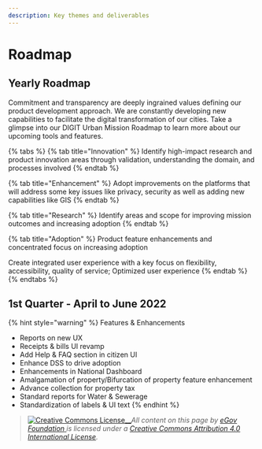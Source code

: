 ```yaml
---
description: Key themes and deliverables
---
```


# Roadmap

## Yearly Roadmap&#x20;

Commitment and transparency are deeply ingrained values defining our product development approach. We are constantly developing new capabilities to facilitate the digital transformation of our cities. Take a glimpse into our DIGIT Urban Mission Roadmap to learn more about our upcoming tools and features.

{% tabs %}
{% tab title="Innovation" %}
Identify high-impact research and product innovation areas through validation, understanding the domain, and processes involved
{% endtab %}

{% tab title="Enhancement" %}
Adopt improvements on the platforms that will address some key issues like privacy, security as well as adding new capabilities like GIS
{% endtab %}

{% tab title="Research" %}
Identify areas  and scope for improving mission outcomes and increasing adoption
{% endtab %}

{% tab title="Adoption" %}
Product feature enhancements and concentrated focus on increasing adoption

Create integrated user experience with a key focus on flexibility, accessibility, quality of service; Optimized user experience
{% endtab %}
{% endtabs %}

## 1st Quarter - April to June 2022

{% hint style="warning" %}
Features & Enhancements

* Reports on new UX
* Receipts & bills UI revamp
* Add Help & FAQ section in citizen UI
* Enhance DSS to drive adoption
* Enhancements in National Dashboard
* Amalgamation of property/Bifurcation of property feature enhancement
* Advance collection for property tax
* Standard reports for Water & Sewerage
* Standardization of labels & UI text
{% endhint %}

> [![Creative Commons License](https://i.creativecommons.org/l/by/4.0/80x15.png)\_\_](http://creativecommons.org/licenses/by/4.0/)_All content on this page by_ [_eGov Foundation_ ](https://egov.org.in/)_is licensed under a_ [_Creative Commons Attribution 4.0 International License_](http://creativecommons.org/licenses/by/4.0/)_._

